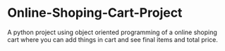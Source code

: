 # Online-Shoping-Cart-Project
A python project using object oriented programming of a online shoping cart where you can add things in cart and see final items and total price. 
